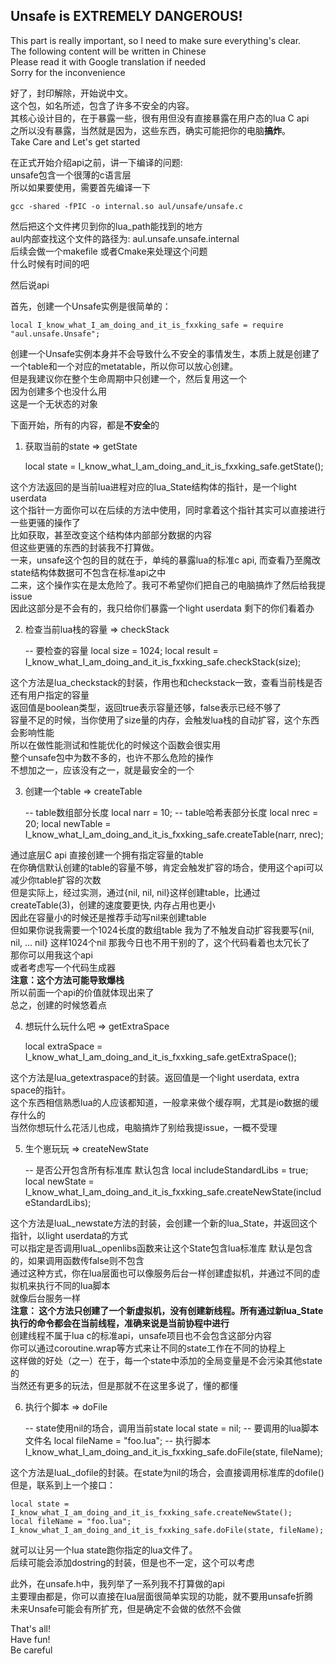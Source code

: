 ## Unsafe is EXTREMELY DANGEROUS!

This part is really important, so I need to make sure everything's clear.<br />
The following content will be written in Chinese<br />
Please read it with Google translation if needed<br />
Sorry for the inconvenience<br />

好了，封印解除，开始说中文。<br />
这个包，如名所述，包含了许多不安全的内容。<br />
其核心设计目的，在于暴露一些，很有用但没有直接暴露在用户态的lua C api<br />
之所以没有暴露，当然就是因为，这些东西，确实可能把你的电脑<b>搞炸</b>。<br />
Take Care and Let's get started<br />

在正式开始介绍api之前，讲一下编译的问题:<br />
unsafe包含一个很薄的c语言层<br />
所以如果要使用，需要首先编译一下<br />

    gcc -shared -fPIC -o internal.so aul/unsafe/unsafe.c

然后把这个文件拷贝到你的lua_path能找到的地方<br />
aul内部查找这个文件的路径为: aul.unsafe.unsafe.internal<br />
后续会做一个makefile 或者Cmake来处理这个问题<br />
什么时候有时间的吧<br />

然后说api<br />

首先，创建一个Unsafe实例是很简单的：

    local I_know_what_I_am_doing_and_it_is_fxxking_safe = require "aul.unsafe.Unsafe";

创建一个Unsafe实例本身并不会导致什么不安全的事情发生，本质上就是创建了一个table和一个对应的metatable，所以你可以放心创建。<br />
但是我建议你在整个生命周期中只创建一个，然后复用这一个<br />
因为创建多个也没什么用<br />
这是一个无状态的对象<br />

下面开始，所有的内容，都是<b>不安全</b>的<br />

1. 获取当前的state => getState


    local state = I_know_what_I_am_doing_and_it_is_fxxking_safe.getState();

这个方法返回的是当前lua进程对应的lua_State结构体的指针，是一个light userdata<br />
这个指针一方面你可以在后续的方法中使用，同时拿着这个指针其实可以直接进行一些更骚的操作了<br />
比如获取，甚至改变这个结构体内部部分数据的内容<br />
但这些更骚的东西的封装我不打算做。<br />
一来，unsafe这个包的目的就在于，单纯的暴露lua的标准c api, 而查看乃至魔改state结构体数据可不包含在标准api之中<br />
二来，这个操作实在是太危险了。我可不希望你们把自己的电脑搞炸了然后给我提issue<br />
因此这部分是不会有的，我只给你们暴露一个light userdata 剩下的你们看着办<br />

2. 检查当前lua栈的容量 => checkStack


    -- 要检查的容量
    local size = 1024;
    local result = I_know_what_I_am_doing_and_it_is_fxxking_safe.checkStack(size);

这个方法是lua_checkstack的封装，作用也和checkstack一致，查看当前栈是否还有用户指定的容量<br />
返回值是boolean类型，返回true表示容量还够，false表示已经不够了<br />
容量不足的时候，当你使用了size量的内存，会触发lua栈的自动扩容，这个东西会影响性能<br />
所以在做性能测试和性能优化的时候这个函数会很实用<br />
整个unsafe包中为数不多的，也许不那么危险的操作<br />
不想加之一，应该没有之一，就是最安全的一个<br />

3. 创建一个table => createTable

    
    -- table数组部分长度
    local narr = 10;
    -- table哈希表部分长度
    local nrec = 20;
    local newTable = I_know_what_I_am_doing_and_it_is_fxxking_safe.createTable(narr, nrec);

通过底层C api 直接创建一个拥有指定容量的table<br />
在你确信默认创建的table的容量不够，肯定会触发扩容的场合，使用这个api可以减少你table扩容的次数<br />
但是实际上，经过实测，通过{nil, nil, nil}这样创建table，比通过createTable(3)，创建的速度要更快, 内存占用也更小<br />
因此在容量小的时候还是推荐手动写nil来创建table<br />
但如果你说我需要一个1024长度的数组table 我为了不触发自动扩容我要写{nil, nil, ... nil} 这样1024个nil 那我今日也不用干别的了，这个代码看着也太冗长了<br />
那你可以用我这个api<br />
或者考虑写一个代码生成器<br />
<b>注意：这个方法可能导致爆栈</b><br />
所以前面一个api的价值就体现出来了<br />
总之，创建的时候悠着点<br />

4. 想玩什么玩什么吧 => getExtraSpace


    local extraSpace = I_know_what_I_am_doing_and_it_is_fxxking_safe.getExtraSpace();

这个方法是lua_getextraspace的封装。返回值是一个light userdata, extra space的指针。<br />
这个东西相信熟悉lua的人应该都知道，一般拿来做个缓存啊，尤其是io数据的缓存什么的<br />
当然你想玩什么花活儿也成，电脑搞炸了别给我提issue，一概不受理<br />

5. 生个崽玩玩 => createNewState


    -- 是否公开包含所有标准库 默认包含
    local includeStandardLibs = true;
    local newState = I_know_what_I_am_doing_and_it_is_fxxking_safe.createNewState(includeStandardLibs);

这个方法是luaL_newstate方法的封装，会创建一个新的lua_State，并返回这个指针，以light userdata的方式<br />
可以指定是否调用luaL_openlibs函数来让这个State包含lua标准库 默认是包含的，如果调用函数传false则不包含<br />
通过这种方式，你在lua层面也可以像服务后台一样创建虚拟机，并通过不同的虚拟机来执行不同的lua脚本<br />
就像后台服务一样<br />
<b>注意： 这个方法只创建了一个新虚拟机，没有创建新线程。所有通过新lua_State执行的命令都会在当前线程，准确来说是当前协程中进行</b><br />
创建线程不属于lua c的标准api，unsafe项目也不会包含这部分内容<br />
你可以通过coroutine.wrap等方式来让不同的state工作在不同的协程上<br />
这样做的好处（之一）在于，每一个state中添加的全局变量是不会污染其他state的<br />
当然还有更多的玩法，但是那就不在这里多说了，懂的都懂<br />

6. 执行个脚本 => doFile


    -- state使用nil的场合，调用当前state
    local state = nil;
    -- 要调用的lua脚本文件名
    local fileName = "foo.lua";
    -- 执行脚本
    I_know_what_I_am_doing_and_it_is_fxxking_safe.doFile(state, fileName);

这个方法是luaL_dofile的封装。在state为nil的场合，会直接调用标准库的dofile()<br />
但是，联系到上一个接口：

    local state = I_know_what_I_am_doing_and_it_is_fxxking_safe.createNewState();
    local fileName = "foo.lua";
    I_know_what_I_am_doing_and_it_is_fxxking_safe.doFile(state, fileName);

就可以让另一个lua state跑你指定的lua文件了。<br />
后续可能会添加dostring的封装，但是也不一定，这个可以考虑<br />

此外，在unsafe.h中，我列举了一系列我不打算做的api<br />
主要理由都是，你可以直接在lua层面很简单实现的功能，就不要用unsafe折腾<br />
未来Unsafe可能会有所扩充，但是确定不会做的依然不会做<br />

That's all!<br />
Have fun!<br />
Be careful<br />

